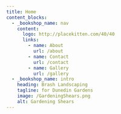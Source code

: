 ```yaml
---
title: Home
content_blocks:
  - _bookshop_name: nav
    content:
      logo: http://placekitten.com/40/40
      links:
        - name: About
          url: /about
        - name: Contact
          url: /contact
        - name: Gallery
          url: /gallery
  - _bookshop_name: intro
    heading: Brash Landscaping
    tagline: for Dunedin Gardens
    image: /GardeningShears.png
    alt: Gardening Shears
---
```

